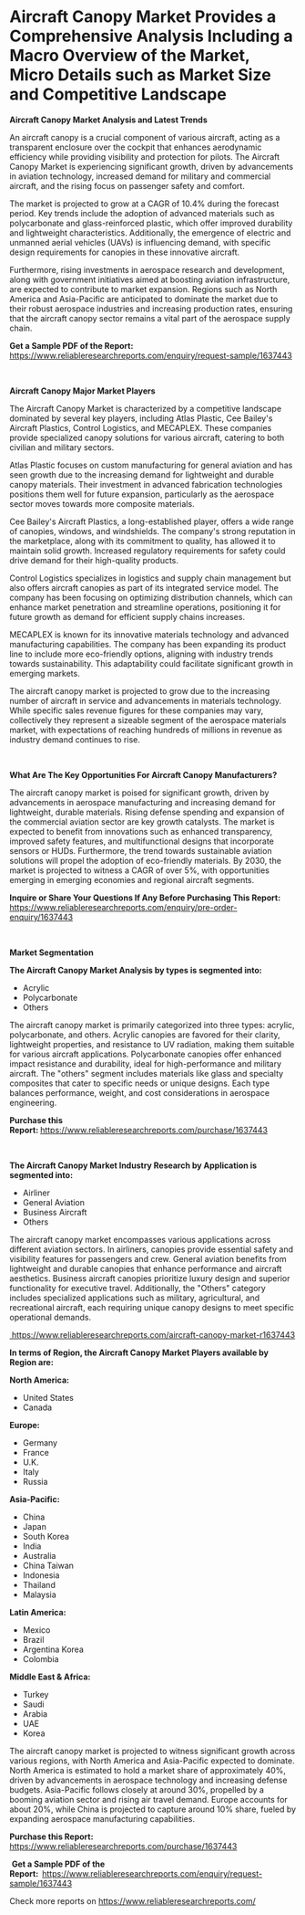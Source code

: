<p><h1>Aircraft Canopy Market Provides a Comprehensive Analysis Including a Macro Overview of the Market, Micro Details such as Market Size and Competitive Landscape</h1></p><p><strong>Aircraft Canopy Market Analysis and Latest Trends</strong></p>
<p><p>An aircraft canopy is a crucial component of various aircraft, acting as a transparent enclosure over the cockpit that enhances aerodynamic efficiency while providing visibility and protection for pilots. The Aircraft Canopy Market is experiencing significant growth, driven by advancements in aviation technology, increased demand for military and commercial aircraft, and the rising focus on passenger safety and comfort.</p><p>The market is projected to grow at a CAGR of 10.4% during the forecast period. Key trends include the adoption of advanced materials such as polycarbonate and glass-reinforced plastic, which offer improved durability and lightweight characteristics. Additionally, the emergence of electric and unmanned aerial vehicles (UAVs) is influencing demand, with specific design requirements for canopies in these innovative aircraft.</p><p>Furthermore, rising investments in aerospace research and development, along with government initiatives aimed at boosting aviation infrastructure, are expected to contribute to market expansion. Regions such as North America and Asia-Pacific are anticipated to dominate the market due to their robust aerospace industries and increasing production rates, ensuring that the aircraft canopy sector remains a vital part of the aerospace supply chain.</p></p>
<p><strong>Get a Sample PDF of the Report:&nbsp;</strong> <a href="https://www.reliableresearchreports.com/enquiry/request-sample/1637443?utm_campaign=3446&utm_medium=2&utm_source=Github&utm_content=ia&utm_term=30032025&utm_id=aircraft-canopy">https://www.reliableresearchreports.com/enquiry/request-sample/1637443</a></p>
<p>&nbsp;</p>
<p><strong>Aircraft Canopy Major Market Players</strong></p>
<p><p>The Aircraft Canopy Market is characterized by a competitive landscape dominated by several key players, including Atlas Plastic, Cee Bailey's Aircraft Plastics, Control Logistics, and MECAPLEX. These companies provide specialized canopy solutions for various aircraft, catering to both civilian and military sectors.</p><p>Atlas Plastic focuses on custom manufacturing for general aviation and has seen growth due to the increasing demand for lightweight and durable canopy materials. Their investment in advanced fabrication technologies positions them well for future expansion, particularly as the aerospace sector moves towards more composite materials.</p><p>Cee Bailey's Aircraft Plastics, a long-established player, offers a wide range of canopies, windows, and windshields. The company's strong reputation in the marketplace, along with its commitment to quality, has allowed it to maintain solid growth. Increased regulatory requirements for safety could drive demand for their high-quality products. </p><p>Control Logistics specializes in logistics and supply chain management but also offers aircraft canopies as part of its integrated service model. The company has been focusing on optimizing distribution channels, which can enhance market penetration and streamline operations, positioning it for future growth as demand for efficient supply chains increases.</p><p>MECAPLEX is known for its innovative materials technology and advanced manufacturing capabilities. The company has been expanding its product line to include more eco-friendly options, aligning with industry trends towards sustainability. This adaptability could facilitate significant growth in emerging markets.</p><p>The aircraft canopy market is projected to grow due to the increasing number of aircraft in service and advancements in materials technology. While specific sales revenue figures for these companies may vary, collectively they represent a sizeable segment of the aerospace materials market, with expectations of reaching hundreds of millions in revenue as industry demand continues to rise.</p></p>
<p>&nbsp;</p>
<p><strong>What Are The Key Opportunities For Aircraft Canopy Manufacturers?</strong></p>
<p><p>The aircraft canopy market is poised for significant growth, driven by advancements in aerospace manufacturing and increasing demand for lightweight, durable materials. Rising defense spending and expansion of the commercial aviation sector are key growth catalysts. The market is expected to benefit from innovations such as enhanced transparency, improved safety features, and multifunctional designs that incorporate sensors or HUDs. Furthermore, the trend towards sustainable aviation solutions will propel the adoption of eco-friendly materials. By 2030, the market is projected to witness a CAGR of over 5%, with opportunities emerging in emerging economies and regional aircraft segments.</p></p>
<p><strong>Inquire or Share Your Questions If Any Before Purchasing This Report:</strong> <a href="https://www.reliableresearchreports.com/enquiry/pre-order-enquiry/1637443?utm_campaign=3446&utm_medium=2&utm_source=Github&utm_content=ia&utm_term=30032025&utm_id=aircraft-canopy">https://www.reliableresearchreports.com/enquiry/pre-order-enquiry/1637443</a></p>
<p>&nbsp;</p>
<p><strong>Market Segmentation</strong></p>
<p><strong>The Aircraft Canopy Market Analysis by types is segmented into:</strong></p>
<p><ul><li>Acrylic</li><li>Polycarbonate</li><li>Others</li></ul></p>
<p><p>The aircraft canopy market is primarily categorized into three types: acrylic, polycarbonate, and others. Acrylic canopies are favored for their clarity, lightweight properties, and resistance to UV radiation, making them suitable for various aircraft applications. Polycarbonate canopies offer enhanced impact resistance and durability, ideal for high-performance and military aircraft. The "others" segment includes materials like glass and specialty composites that cater to specific needs or unique designs. Each type balances performance, weight, and cost considerations in aerospace engineering.</p></p>
<p><strong>Purchase this Report:&nbsp;</strong><a href="https://www.reliableresearchreports.com/purchase/1637443?utm_campaign=3446&utm_medium=2&utm_source=Github&utm_content=ia&utm_term=30032025&utm_id=aircraft-canopy">https://www.reliableresearchreports.com/purchase/1637443</a></p>
<p>&nbsp;</p>
<p><strong>The Aircraft Canopy Market Industry Research by Application is segmented into:</strong></p>
<p><ul><li>Airliner</li><li>General Aviation</li><li>Business Aircraft</li><li>Others</li></ul></p>
<p><p>The aircraft canopy market encompasses various applications across different aviation sectors. In airliners, canopies provide essential safety and visibility features for passengers and crew. General aviation benefits from lightweight and durable canopies that enhance performance and aircraft aesthetics. Business aircraft canopies prioritize luxury design and superior functionality for executive travel. Additionally, the "Others" category includes specialized applications such as military, agricultural, and recreational aircraft, each requiring unique canopy designs to meet specific operational demands.</p></p>
<p><a href="https://www.reliableresearchreports.com/aircraft-canopy-market-r1637443?utm_campaign=3446&utm_medium=2&utm_source=Github&utm_content=ia&utm_term=30032025&utm_id=aircraft-canopy">&nbsp;https://www.reliableresearchreports.com/aircraft-canopy-market-r1637443</a></p>
<p><strong>In terms of Region, the Aircraft Canopy Market Players available by Region are:</strong></p>
<p>
    <p> <strong> North America: </strong>
        <ul>
            <li>United States</li>
            <li>Canada</li>
        </ul>
        </p> 
    <p> <strong> Europe: </strong>
        <ul>
            <li>Germany</li>
            <li>France</li>
            <li>U.K.</li>
            <li>Italy</li>
            <li>Russia</li>
        </ul>
        </p> 
    <p> <strong> Asia-Pacific: </strong>
        <ul>
            <li>China</li>
            <li>Japan</li>
            <li>South Korea</li>
            <li>India</li>
            <li>Australia</li>
            <li>China Taiwan</li>
            <li>Indonesia</li>
            <li>Thailand</li>
            <li>Malaysia</li>
        </ul>
        </p> 
    <p> <strong> Latin America: </strong>
        <ul>
            <li>Mexico</li>
            <li>Brazil</li>
            <li>Argentina Korea</li>
            <li>Colombia</li>
        </ul>
        </p> 
    <p> <strong> Middle East & Africa: </strong>
        <ul>
            <li>Turkey</li>
            <li>Saudi</li>
            <li>Arabia</li>
            <li>UAE</li>
            <li>Korea</li>
        </ul>
    </p>
    </p>
<p><p>The aircraft canopy market is projected to witness significant growth across various regions, with North America and Asia-Pacific expected to dominate. North America is estimated to hold a market share of approximately 40%, driven by advancements in aerospace technology and increasing defense budgets. Asia-Pacific follows closely at around 30%, propelled by a booming aviation sector and rising air travel demand. Europe accounts for about 20%, while China is projected to capture around 10% share, fueled by expanding aerospace manufacturing capabilities.</p></p>
<p><strong>Purchase this Report: </strong><a href="https://www.reliableresearchreports.com/purchase/1637443?utm_campaign=3446&utm_medium=2&utm_source=Github&utm_content=ia&utm_term=30032025&utm_id=aircraft-canopy">https://www.reliableresearchreports.com/purchase/1637443</a></p>
<p>&nbsp;<strong>Get a Sample PDF of the Report:&nbsp;&nbsp;</strong><a href="https://www.reliableresearchreports.com/enquiry/request-sample/1637443?utm_campaign=3446&utm_medium=2&utm_source=Github&utm_content=ia&utm_term=30032025&utm_id=aircraft-canopy">https://www.reliableresearchreports.com/enquiry/request-sample/1637443</a></p>
<p><strong></strong></p>
<p>Check more reports on <a href="https://www.reliableresearchreports.com/?utm_campaign=3446&utm_medium=2&utm_source=Github&utm_content=ia&utm_term=30032025&utm_id=aircraft-canopy">https://www.reliableresearchreports.com/</a></p>